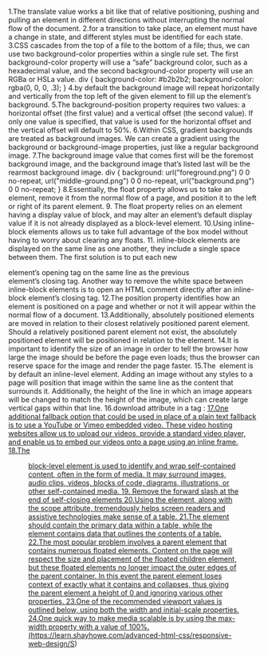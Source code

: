 1.The translate value works a bit like that of relative positioning, pushing and pulling an element in different directions without interrupting the normal flow of the document.
2.for a transition to take place, an element must have a change in state, and different styles must be identified for each state.
3.CSS cascades from the top of a file to the bottom of a file; thus, we can use two background-color properties within a single rule set. The first background-color property will use a “safe” background color, such as a hexadecimal value, and the second background-color property will use an RGBa or HSLa value.
div {
  background-color: #b2b2b2;
  background-color: rgba(0, 0, 0, .3);
}
4.by default the background image will repeat horizontally and vertically from the top left of the given element to fill up the element’s background.
5.The background-position property requires two values: a horizontal offset (the first value) and a vertical offset (the second value). If only one value is specified, that value is used for the horizontal offset and the vertical offset will default to 50%.
6.Within CSS, gradient backgrounds are treated as background images. We can create a gradient using the background or background-image properties, just like a regular background image.
7.The background image value that comes first will be the foremost background image, and the background image that’s listed last will be the rearmost background image.
div {
  background:  url("foreground.png") 0 0 no-repeat, url("middle-ground.png") 0 0 no-repeat, url("background.png") 0 0 no-repeat;
}
8.Essentially, the float property allows us to take an element, remove it from the normal flow of a page, and position it to the left or right of its parent element.
9. The float property relies on an element having a display value of block, and may alter an element’s default display value if it is not already displayed as a block-level element.
10.Using inline-block elements allows us to take full advantage of the box model without having to worry about clearing any floats.
11. inline-block elements are displayed on the same line as one another, they include a single space between them. The first solution is to put each new <section> element’s opening tag on the same line as the previous <section> element’s closing tag.
Another way to remove the white space between inline-block elements is to open an HTML comment directly after an inline-block element’s closing tag.
12.The position property identifies how an element is positioned on a page and whether or not it will appear within the normal flow of a document.
13.Additionally, absolutely positioned elements are moved in relation to their closest relatively positioned parent element. Should a relatively positioned parent element not exist, the absolutely positioned element will be positioned in relation to the <body> element.
14.It is important to identify the size of an image in order to tell the browser how large the image should be before the page even loads; thus the browser can reserve space for the image and render the page faster.
15.The <img> element is by default an inline-level element. Adding an image without any styles to a page will position that image within the same line as the content that surrounds it. Additionally, the height of the line in which an image appears will be changed to match the height of the image, which can create large vertical gaps within that line.
16.download attribute in a tag : <a href="/images/myw3schoolsimage.jpg" download="w3logo">
17.One additional fallback option that could be used in place of a plain text fallback is to use a YouTube or Vimeo embedded video. These video hosting websites allow us to upload our videos, provide a standard video player, and enable us to embed our videos onto a page using an inline frame.
18.The <figure> block-level element is used to identify and wrap self-contained content, often in the form of media. It may surround images, audio clips, videos, blocks of code, diagrams, illustrations, or other self-contained media.
19. Remove the forward slash at the end of self-closing elements
20.Using the <th> element, along with the scope attribute, tremendously helps screen readers and assistive technologies make sense of a table.
21.The <tbody> element should contain the primary data within a table, while the <tfoot> element contains data that outlines the contents of a table.
22.The most popular problem involves a parent element that contains numerous floated elements. Content on the page will respect the size and placement of the floated children element, but these floated elements no longer impact the outer edges of the parent container. In this event the parent element loses context of exactly what it contains and collapses, thus giving the parent element a height of 0 and ignoring various other properties.
23.One of the recommended viewport values is outlined below, using both the width and initial-scale properties.<meta name="viewport" content="width=device-width, initial-scale=1">
24.One quick way to make media scalable is by using the max-width property with a value of 100%. (https://learn.shayhowe.com/advanced-html-css/responsive-web-design/S)
